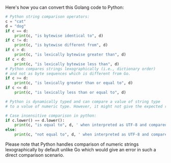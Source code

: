 Here's how you can convert this Golang code to Python: 

```python
# Python string comparison operators:
c = "cat"
d = "dog"
if c == d:
    print(c, "is bytewise identical to", d)
if c != d:
    print(c, "is bytewise different from", d)
if c > d:
    print(c, "is lexically bytewise greater than", d)
if c < d:
    print(c, "is lexically bytewise less than", d)
# Python compares strings lexographically (i.e., dictionary order) 
# and not as byte sequences which is different from Go.
if c >= d:
    print(c, "is lexically greater than or equal to", d)
if c <= d:
    print(c, "is lexically less than or equal to", d)

# Python is dynamically typed and can compare a value of string type 
# to a value of numeric type. However, it might not give the expected result as it will convert the number into a string first then compares them lexographically.

# Case insensitive comparison in python:
if c.lower() == d.lower():
    print(c, "is equal to", d, ' when interpreted as UTF-8 and compared under Unicode simple case folding rules') 
else:
    print(c, "not equal to", d, ' when interpreted as UTF-8 and compared under Unicode simple case folding rules.')
```
Please note that Python handles comparison of numeric strings lexographically by default unlike Go which would give an error in such a direct comparison scenario.
